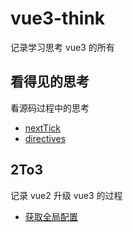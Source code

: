 # vue3-think
记录学习思考 vue3 的所有


## 看得见的思考

看源码过程中的思考

- [nextTick](https://github.com/cuixiaorui/vue3-think/blob/master/visualThinking/nextTick.md)
- [directives](https://github.com/cuixiaorui/vue3-think/blob/master/visualThinking/directives.md)


## 2To3

记录 vue2 升级 vue3 的过程

- [获取全局配置]()